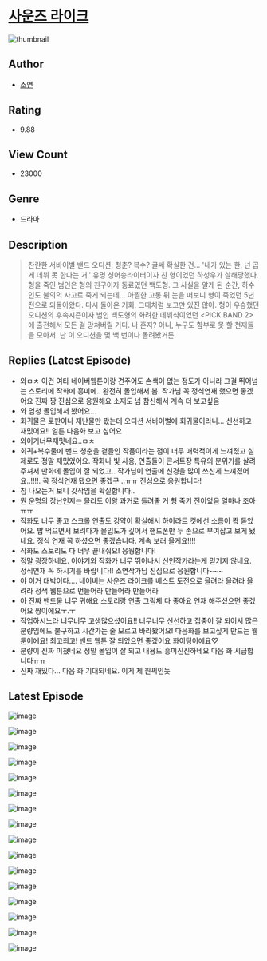 # [사운즈 라이크](https://comic.naver.com/bestChallenge/list?titleId=810301)
![thumbnail](https://image-comic.pstatic.net/user_contents_data/challenge_comic/2023/05/23/275633/upload_3847254087098917681_480x623.jpeg)

## Author
- [소연](https://comic.naver.com/artistTitle?id=275633)

## Rating
- 9.88

## View Count
- 23000

## Genre
- 드라마

## Description
> 찬란한 서바이벌 밴드 오디션, 청춘? 복수? 글쎄 확실한 건... '내가 있는 한, 넌 곱게 데뷔 못 한다는 거.' 유명 싱어송라이터이자 친 형이었던 하성우가 살해당했다. 형을 죽인 범인은 형의 친구이자 동료였던 백도형. 그 사실을 알게 된 순간, 하수인도 불의의 사고로 죽게 되는데... 아찔한 고통 뒤 눈을 떠보니 형이 죽었던 5년 전으로 되돌아왔다. 다시 돌아온 기회, 그때처럼 보고만 있진 않아. 형이 우승했던 오디션의 후속시즌이자 범인 백도형의 화려한 데뷔식이었던 <PICK BAND 2>에 출전해서 모든 걸 망쳐버릴 거다. 나 혼자? 아니, 누구도 함부로 못 할 천재들을 모아서. 난 이 오디션을 몇 백 번이나 돌려봤거든.

## Replies (Latest Episode)
- 와ㅁㅊ 이건 여타 네이버웹툰이랑 견주어도 손색이 없는 정도가 아니라 그걸 뛰어넘는 스토리에 작화에 흥미에.. 완전히 몰입해서 봄. 작가님 꼭 정식연재 했으면 좋겠어요 진짜 짱 진심으로 응원해요 소재도 넘 참신해서 계속 더 보고싶음
- 와 엄청 몰입해서 봤어요…
- 회귀물은 로판이나 재난물만 봤는데 오디션 서바이벌에 회귀물이라니… 신선하고 재밌어요!! 얼른 다음화 보고 싶어요
- 와이거너무재밋네요..ㅁㅊ
- 회귀+복수물에 밴드 청춘을 곁들인 작품이라는 점이 너무 매력적이게 느껴졌고 실제로도 정말 재밌었어요. 작화나 빛 사용, 연출들이 콘서트장 특유의 분위기를 살려주셔서 만화에 몰입이 잘 되었고.. 작가님이 연출에 신경을 많이 쓰신게 느껴졌어요..!!!!. 꼭 정식연재 됐으면 좋겠구 ..ㅠㅠ 진심으로 응원합니다!
- 침 나오는거 보니 갓작임을 확실합니다..
- 뭔 운명의 장난인지는 몰라도 이왕 과거로 돌려줄 거 형 죽기 전이었음 얼마나 조아ㅠㅠ
- 작화도 너무 좋고 스크롤 연출도 강약이 확실해서 하이라트 컷에선 소름이 쫙 돋았어요. 밥 먹으면서 보려다가 몰입도가 깊어서 핸드폰만 두 손으로 부여잡고 보게 됐네요. 정식 연재 꼭 하셨으면 좋겠습니다. 계속 보러 올게요!!!!
- 작화도 스토리도 다 너무 끝내줘요! 응웡합니다!
- 정말 굉장하네요. 이야기와 작화가 너무 뛰어나서 신인작가라는게 믿기지 않네요. 정식연재 꼭 하시기를 바랍니다!! 소연작가님 진심으로 응원합니다~~~
- 야 이거 대박이다…. 네이버는 사운즈 라이크를 베스트 도전으로 올려라 올려라 올려라 정색 웹툰으로 먼들어라 만들어라 만들어라
- 아 진짜 밴드물 너무 귀해요 스토리랑 연출 그림체 다 좋아요 연재 해주셨으면 좋겠어요 짱이에요ㅜ.ㅜ
- 작업하시느라 너무너무 고생많으셨어요!! 너무너무 신선하고 집중이 잘 되어서 많은 분량임에도 불구하고 시간가는 줄 모르고 바라봤어요! 다음화를 보고싶게 만드는 웹툰이에요! 최고최고! 밴드 웹툰 잘 되었으면 좋겠어요 화이팅이에요♡
- 분량이 진짜 미쳤네요 정말 몰입이 잘 되고 내용도 흥미진진하네요 다음 화 시급합니다ㅠㅠ
- 진짜 재밌다... 다음 화 기대되네요. 이게 제 원픽인듯

## Latest Episode
![image](https://image-comic.pstatic.net/user_contents_data/challenge_comic/2023/05/23/275633/upload_3762252143759143733.jpeg)

![image](https://image-comic.pstatic.net/user_contents_data/challenge_comic/2023/05/23/275633/upload_3847312356165103972.jpeg)

![image](https://image-comic.pstatic.net/user_contents_data/challenge_comic/2023/05/23/275633/upload_7363492474509484641.jpeg)

![image](https://image-comic.pstatic.net/user_contents_data/challenge_comic/2023/05/23/275633/upload_3919592065144665956.jpeg)

![image](https://image-comic.pstatic.net/user_contents_data/challenge_comic/2023/05/23/275633/upload_7161630930706315572.jpeg)

![image](https://image-comic.pstatic.net/user_contents_data/challenge_comic/2023/05/23/275633/upload_7149801104633718073.jpeg)

![image](https://image-comic.pstatic.net/user_contents_data/challenge_comic/2023/05/23/275633/upload_3919648122333390133.jpeg)

![image](https://image-comic.pstatic.net/user_contents_data/challenge_comic/2023/05/23/275633/upload_7234297474569025894.jpeg)

![image](https://image-comic.pstatic.net/user_contents_data/challenge_comic/2023/05/23/275633/upload_3545002754997039462.jpeg)

![image](https://image-comic.pstatic.net/user_contents_data/challenge_comic/2023/05/23/275633/upload_7003714470831940453.jpeg)

![image](https://image-comic.pstatic.net/user_contents_data/challenge_comic/2023/05/23/275633/upload_3545519512624445540.jpeg)

![image](https://image-comic.pstatic.net/user_contents_data/challenge_comic/2023/05/23/275633/upload_7003159205299512421.jpeg)

![image](https://image-comic.pstatic.net/user_contents_data/challenge_comic/2023/05/23/275633/upload_7147551487499252579.jpeg)

![image](https://image-comic.pstatic.net/user_contents_data/challenge_comic/2023/05/23/275633/upload_3486458347840234852.jpeg)

![image](https://image-comic.pstatic.net/user_contents_data/challenge_comic/2023/05/23/275633/upload_3618467689542006886.jpeg)

![image](https://image-comic.pstatic.net/user_contents_data/challenge_comic/2023/05/23/275633/upload_3846747405495133285.jpeg)

